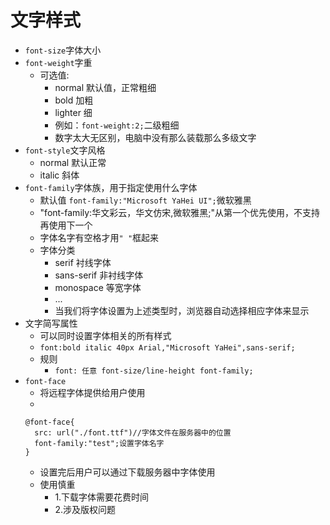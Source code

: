 # 文字样式
- `font-size`字体大小
- `font-weight`字重
  - 可选值:
    - normal 默认值，正常粗细
    - bold 加粗
    - lighter 细
    - 例如：`font-weight:2;`二级粗细
    - 数字太大无区别，电脑中没有那么装载那么多级文字
- `font-style`文字风格
  - normal 默认正常
  - italic 斜体
- `font-family`字体族，用于指定使用什么字体
  - 默认值 `font-family:"Microsoft YaHei UI";`微软雅黑
  - "font-family:华文彩云，华文仿宋,微软雅黑;"从第一个优先使用，不支持再使用下一个
  - 字体名字有空格才用`" "`框起来
  - 字体分类
    - serif 衬线字体
    - sans-serif 非衬线字体
    - monospace 等宽字体
    - ...
    - 当我们将字体设置为上述类型时，浏览器自动选择相应字体来显示
- 文字简写属性
  - 可以同时设置字体相关的所有样式
  - `font:bold italic 40px Arial,"Microsoft YaHei",sans-serif;`
  - 规则
    - `font: 任意 font-size/line-height font-family;`
- `font-face`
  - 将远程字体提供给用户使用
  - 
  ```
  @font-face{
    src: url("./font.ttf")//字体文件在服务器中的位置
    font-family:"test";设置字体名字
  }
  ```
  - 设置完后用户可以通过下载服务器中字体使用
  - 使用慎重
    - 1.下载字体需要花费时间
    - 2.涉及版权问题